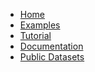 * [Home](https://github.com/gosling-lang/gosling.js/wiki)
* [Examples]()
* [Tutorial](https://github.com/gosling-lang/gosling.js/wiki/Tutorial)
* [Documentation](https://github.com/gosling-lang/gosling.js/wiki/Documentation)
* [Public Datasets](https://github.com/gosling-lang/gosling.js/wiki/Public-Datasets)
<!-- * [FAQ]() -->